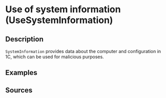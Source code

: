# Use of system information (UseSystemInformation)

<!-- Блоки выше заполняются автоматически, не трогать -->
## Description

`SystemInformation` provides data about the computer and configuration in 1C, which can be used for malicious purposes.

## Examples
<!-- В данном разделе приводятся примеры, на которые диагностика срабатывает, а также можно привести пример, как можно исправить ситуацию -->

## Sources
<!-- Необходимо указывать ссылки на все источники, из которых почерпнута информация для создания диагностики -->
